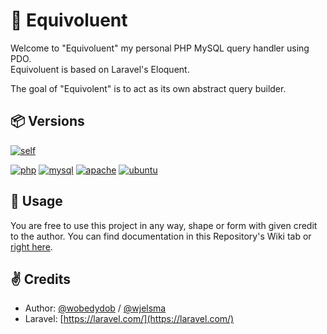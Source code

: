 # 🐳 Equivoluent
Welcome to "Equivoluent" my personal PHP MySQL query handler using PDO. <br>
Equivoluent is based on Laravel's Eloquent.

The goal of "Equivolent" is to act as its own abstract query builder.

## 📦 Versions
[![self](https://img.shields.io/badge/current_build-0.2.4-6BA4AE?style=for-the-badge&logo=github&logoColor=white)](https://github.com/wobedydob/equivoluent)

[![php](https://img.shields.io/badge/php-8.1.9-777BB4?style=for-the-badge&logo=php&logoColor=white)](https://php.com/)
[![mysql](https://img.shields.io/badge/mysql-8.0.30-3E6E93?style=for-the-badge&logo=mysql&logoColor=white)](https://mysql.com/)
[![apache](https://img.shields.io/badge/apache-2.4.54-D22129?style=for-the-badge&logo=apache&logoColor=white)](https://apache.org/)
[![ubuntu](https://img.shields.io/badge/ubuntu-22.04.1_LTS-E95420?style=for-the-badge&logo=ubuntu&logoColor=white)](https://ubuntu.com/)

## 📝 Usage
You are free to use this project in any way, shape or form with given credit to the author. 
You can find documentation in this Repository's Wiki tab or [right here](https://github.com/wobedydob/equivoluent/wiki).

## ✌ Credits

- Author: [@wobedydob](https://www.github.com/wobedydob) / [@wjelsma](https://www.github.com/wjelsma)
- Laravel: [https://laravel.com/](https://laravel.com/)

